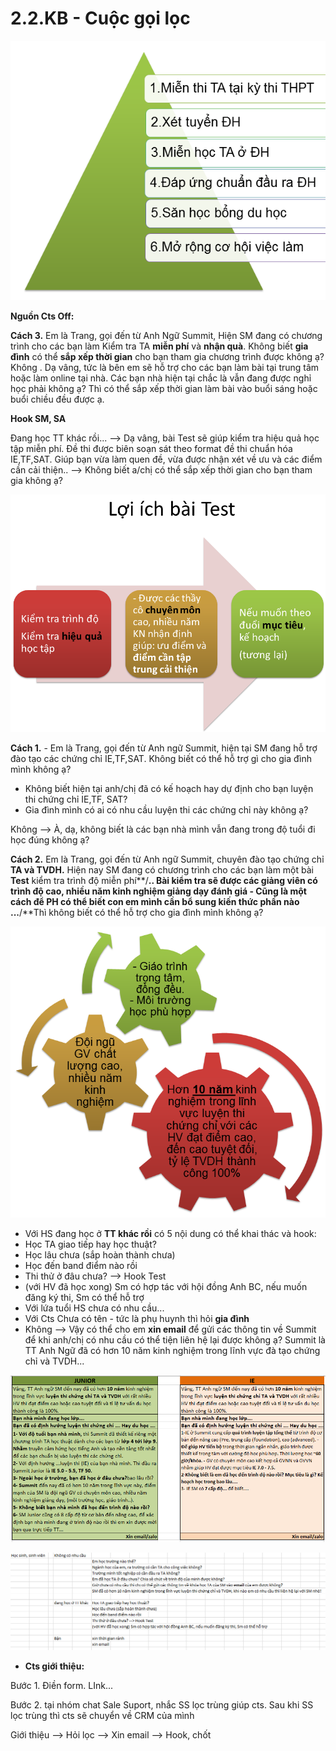 # 2.2.KB - Cuộc gọi lọc

![L&#x1EE3;i &#xED;ch khi h&#x1ECD;c ch&#x1EE9;ng ch&#x1EC9; TA](../../.gitbook/assets/thap-1.png)

**Nguồn Cts Off:**

**Cách 3.** Em là Trang, gọi đến từ Anh Ngữ Summit, Hiện SM đang có chương trình cho các bạn làm Kiểm tra TA **miễn phí** và **nhận quà**. Không biết **gia đình** có thể **sắp xếp thời gian** cho bạn tham gia chương trình được không ạ? Không . Dạ vâng, tức là bên em sẽ hỗ trợ cho các bạn làm bài tại trung tâm hoặc làm online tại nhà. Các bạn nhà hiện tại chắc là vẫn đang được nghỉ học phải không ạ? Thì có thể sắp xếp thời gian làm bài vào buổi sáng hoặc buổi chiều đều được ạ.

**Hook SM, SA**

Đang học TT khác rồi... --&gt; Dạ vâng, bài Test sẽ giúp kiểm tra hiệu quả học tập miễn phí. Đề thi được biên soạn sát theo format đề thi chuẩn hóa IE,TF,SAT. Giúp bạn vừa làm quen đề, vừa được nhận xét về ưu và các điểm cần cải thiện.. --&gt; Không biết a/chị có thể sắp xếp thời gian cho bạn tham gia không ạ?

![](../../.gitbook/assets/test.png)

**Cách 1.** - Em là Trang, gọi đến từ Anh ngữ Summit, hiện tại SM đang hỗ trợ đào tạo các chứng chỉ IE,TF,SAT. Không biết có thể hỗ trợ gì cho gia đình mình không ạ?

* Không biết hiện tại anh/chị đã có kế  hoạch hay dự định cho bạn luyện thi chứng chỉ IE,TF, SAT?  
* Gia đình mình có ai có nhu cầu luyện thi các chứng chỉ này không ạ?

Không --&gt; À, dạ, không biết là các bạn nhà mình vẫn đang trong độ tuổi đi học đúng không ạ?

**Cách 2.** Em là Trang, gọi đến từ Anh ngữ Summit, chuyên đào tạo chứng chỉ **TA và TVDH.** Hiện nay SM đang có chương trình cho các bạn làm một bài **Test** kiểm tra trình độ miễn phí**/**.. Bài kiểm tra sẽ được các giảng viên có trình độ cao, nhiều năm kinh nghiệm giảng dạy đánh giá - Cũng là một cách để PH có thể biết con em mình cần bổ sung kiến thức phần nào ...**/**Thì không biết có thể hỗ trợ cho gia đình mình không ạ?

![V&#xEC; sao c&#x1EA7;n ch&#x1ECD;n Summit? S&#x1EF1; kh&#xE1;c bi&#x1EC7;t c&#x1EE7;a SM l&#xE0; g&#xEC;?](../../.gitbook/assets/4-3.png)

* Với HS đang học ở **TT khác rồi** có 5 nội dung có thể khai thác và hook:
* Học TA giao tiếp hay học thuật?
* Học lâu chưa \(sắp hoàn thành chưa\)
* Học đến band điểm nào rồi
* Thi thử ở đâu chưa? --&gt; Hook Test
* \(với HV đã học xong\) Sm có hợp tác với hội đồng Anh BC, nếu muốn đăng ký thi, Sm có thể hỗ trợ
* Với lứa tuổi HS chưa có nhu cầu...
* Với Cts Chưa có tên - tức là phụ huynh thì hỏi **gia đình**
* Không --&gt; Vậy có thể cho em **xin email** để gửi các thông tin về Summit để khi anh/chị có nhu cầu có thể tiện liên hệ lại được không ạ? Summit là TT Anh Ngữ đã có hơn 10 năm kinh nghiệm trong lĩnh vực đà tạo chứng chỉ và TVDH...

![](../../.gitbook/assets/2-11.png)

![](../../.gitbook/assets/3-7.png)

* **Cts giới thiệu:**

Bước 1. Điền form. LInk...

Bước 2. tại nhóm chat Sale Suport, nhắc SS lọc trùng giúp cts. Sau khi SS lọc trùng thì cts sẽ chuyển về CRM của mình

Giới thiệu --&gt; Hỏi lọc --&gt; Xin email --&gt; Hook, chốt

